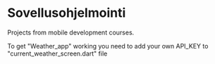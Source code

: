 # Sovellusohjelmointi
Projects from mobile development courses.

To get "Weather_app" working you need to add your own API_KEY to "current_weather_screen.dart" file
